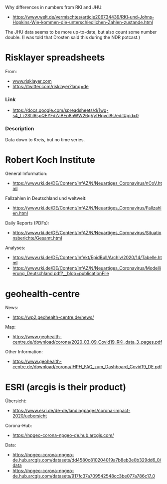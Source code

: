 Why differences in numbers from RKI and JHU:
- https://www.welt.de/vermischtes/article206734439/RKI-und-Johns-Hopkins-Wie-kommen-die-unterschiedlichen-Zahlen-zustande.html

The JHU data seems to be more up-to-date, but also count some number double. (I was told that Drosten said this during the NDR potcast.)



# Risklayer spreadsheets

From:
- www.risklayer.com
- https://twitter.com/risklayer?lang=de

### Link

- https://docs.google.com/spreadsheets/d/1wg-s4_Lz2Stil6spQEYFdZaBEp8nWW26gVyfHqvcl8s/edit#gid=0

### Description

Data down to Kreis, but no time series.



# Robert Koch Institute

General Information:
- https://www.rki.de/DE/Content/InfAZ/N/Neuartiges_Coronavirus/nCoV.html

Fallzahlen in Deutschland und weltweit:
- https://www.rki.de/DE/Content/InfAZ/N/Neuartiges_Coronavirus/Fallzahlen.html

Daily Reports (PDFs):
- https://www.rki.de/DE/Content/InfAZ/N/Neuartiges_Coronavirus/Situationsberichte/Gesamt.html

Analyses:
- https://www.rki.de/DE/Content/Infekt/EpidBull/Archiv/2020/14/Tabelle.html
- https://www.rki.de/DE/Content/InfAZ/N/Neuartiges_Coronavirus/Modellierung_Deutschland.pdf?__blob=publicationFile



# geohealth-centre

News:
- https://wp2.geohealth-centre.de/news/

Map:
- https://www.geohealth-centre.de/download/corona/2020_03_09_Covid19_RKI_data_3_pages.pdf

Other Information:
- https://www.geohealth-centre.de/download/corona/IHPH_FAQ_zum_Dashboard_Covid19_DE.pdf

# ESRI (arcgis is their product)

Übersicht:
- https://www.esri.de/de-de/landingpages/corona-impact-2020/uebersicht

Corona-Hub:
- https://npgeo-corona-npgeo-de.hub.arcgis.com/

Data:
- https://npgeo-corona-npgeo-de.hub.arcgis.com/datasets/dd4580c810204019a7b8eb3e0b329dd6_0/data
- https://npgeo-corona-npgeo-de.hub.arcgis.com/datasets/917fc37a709542548cc3be077a786c17_0




